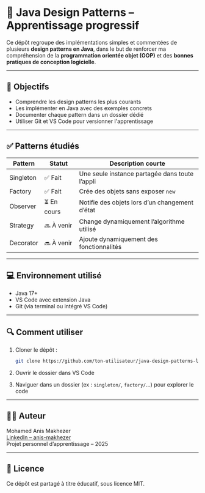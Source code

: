 # 🎯 Java Design Patterns – Apprentissage progressif

Ce dépôt regroupe des implémentations simples et commentées de plusieurs **design patterns en Java**, dans le but de renforcer ma compréhension de la **programmation orientée objet (OOP)** et des **bonnes pratiques de conception logicielle**.

---

## 🧠 Objectifs

- Comprendre les design patterns les plus courants
- Les implémenter en Java avec des exemples concrets
- Documenter chaque pattern dans un dossier dédié
- Utiliser Git et VS Code pour versionner l'apprentissage

---

## ✅ Patterns étudiés

| Pattern     | Statut     | Description courte                                |
|-------------|------------|---------------------------------------------------|
| Singleton   | ✅ Fait     | Une seule instance partagée dans toute l’appli   |
| Factory     | ✅ Fait     | Crée des objets sans exposer `new`               |
| Observer    | ⏳ En cours | Notifie des objets lors d’un changement d’état   |
| Strategy    | 🔜 À venir  | Change dynamiquement l’algorithme utilisé        |
| Decorator   | 🔜 À venir  | Ajoute dynamiquement des fonctionnalités         |

---

## 💻 Environnement utilisé

- Java 17+
- VS Code avec extension Java
- Git (via terminal ou intégré VS Code)

---

## 🔍 Comment utiliser

1. Cloner le dépôt :
   ```bash
   git clone https://github.com/ton-utilisateur/java-design-patterns-learning.git
   ```

2. Ouvrir le dossier dans VS Code

3. Naviguer dans un dossier (ex : `singleton/`, `factory/`...) pour explorer le code

---

## 👨‍💻 Auteur


Mohamed Anis Makhezer  
[LinkedIn – anis-makhezer](https://www.linkedin.com/in/anis-makhezer-046649309/)  
Projet personnel d’apprentissage – 2025

---

## 📜 Licence

Ce dépôt est partagé à titre éducatif, sous licence MIT.
